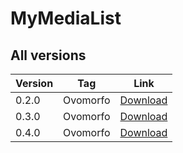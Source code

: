 # MyMediaList

## All versions
| Version | Tag | Link |
|---------|-----------|-----------|
| 0.2.0   | Ovomorfo  | [Download](https://github.com/RafaEscobar/my-media-list-app/releases/download/apk/app-release.apk) |
| 0.3.0   | Ovomorfo  | [Download](https://github.com/RafaEscobar/my-media-list-app/releases/download/apk2/app-release.apk) |
| 0.4.0   | Ovomorfo  | [Download](https://github.com/RafaEscobar/my-media-list-app/releases/download/apk3/app-release.apk) |